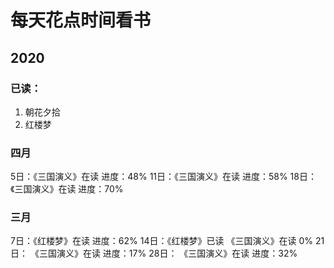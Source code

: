 # 每天花点时间看书

## 2020
### 已读：
1. 朝花夕拾
2. 红楼梦

### 四月
5日：《三国演义》在读 进度：48%
11日：《三国演义》在读 进度：58%
18日：《三国演义》在读 进度：70%

### 三月

7日：《红楼梦》在读 进度：62%
14日：《红楼梦》已读
      《三国演义》在读 0%
21日： 《三国演义》在读 进度：17%
28日： 《三国演义》在读 进度：32%
